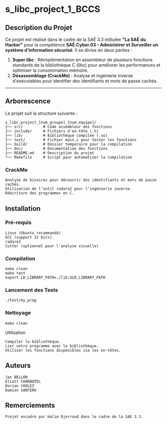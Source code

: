 # s_libc_project_1_BCCS

## Description du Projet

Ce projet est réalisé dans le cadre de la SAÉ 3.3 intitulée **"La SAÉ du Hacker"** pour la compétence **SAÉ.Cyber.03 - Administrer et Surveiller un système d’information sécurisé**. Il se divise en deux parties :

1. **Super libc** : Réimplémentation en assembleur de plusieurs fonctions standards de la bibliothèque C (libc) pour améliorer les performances et optimiser la consommation mémoire.
2. **Désassemblage (CrackMe)** : Analyse et ingénierie inverse d'exécutables pour identifier des identifiants et mots de passe cachés.

---

## Arborescence

Le projet suit la structure suivante :

```plaintext
s_libc_project_[num_groupe]_[num_equipe]/
├── src/         # Code assembleur des fonctions
├── include/     # Fichiers d'en-tête (.h)
├── lib/         # Bibliothèque compilée (.so)
├── test/        # Fichier main.c pour tester les fonctions
├── build/       # Dossier temporaire pour la compilation
├── doc/         # Documentation des fonctions
├── README.md    # Description du projet
└── Makefile     # Script pour automatiser la compilation
```


### CrackMe

    Analyse de binaires pour découvrir des identifiants et mots de passe cachés.
    Utilisation de l’outil radare2 pour l’ingénierie inverse.
    Réécriture des programmes en C.

## Installation
### Pré-requis

    Linux (Ubuntu recommandé)
    GCC (support 32 bits)
    radare2
    Cutter (optionnel pour l'analyse visuelle)

### Compilation
    make clean
    make test
    export LD_LIBRARY_PATH=./lib:$LD_LIBRARY_PATH
    
### Lancement des Tests
    ./test/my_prog

### Nettoyage
    make clean

Utilisation

    Compiler la bibliothèque.
    Lier votre programme avec la bibliothèque.
    Utiliser les fonctions disponibles via les en-têtes.

## Auteurs

    Jan BELLON
    Eliott CHARBOTEL
    Dorian CHOLEZ
    Damien SANTERO

## Remerciements

    Projet encadré par Halim Djerroud dans le cadre de la SAE 3.3.
